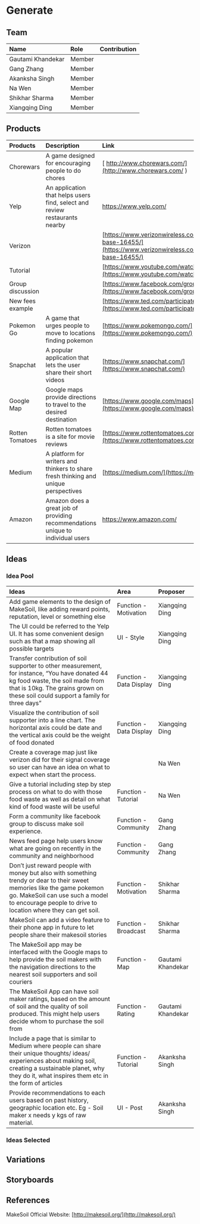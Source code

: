 # Generate #

## Team ##

| Name                 	| Role		    | Contribution |
| :---                 	| :---         	| :---         |
| Gautami Khandekar	   	| Member |   |
| Gang Zhang		   	| Member |	 |
| Akanksha Singh	   	| Member |   |
| Na Wen				| Member |	 |
| Shikhar Sharma   		| Member |	 |
| Xiangqing Ding		| Member |	 |


## Products ##

| Products | Description | Link | Proposer |
| :---     | :---        | :--- | :---     |
| Chorewars | A game designed for encouraging people to do chores |[ http://www.chorewars.com/](http://www.chorewars.com/ ) | Xiangqing Ding |
| Yelp      | An application that helps users find, select and review restaurants nearby | [https://www.yelp.com/ ](https://www.yelp.com/ ) | Xiangqing Ding |
| Verizon |   	 | [https://www.verizonwireless.com/support/knowledge-base-16455/](https://www.verizonwireless.com/support/knowledge-base-16455/) | Na Wen |
| Tutorial |	 | [https://www.youtube.com/watch?v=x9L-i0WPqNc](https://www.youtube.com/watch?v=x9L-i0WPqNc) | Na Wen |
| Group discussion |	 | [https://www.facebook.com/groups/](https://www.facebook.com/groups/) | Gang Zhang |
| New fees example |	 | [https://www.ted.com/participate/translate](https://www.ted.com/participate/translate) | Gang Zhang |
| Pokemon Go | A game that urges people to move to locations finding pokemon | [https://www.pokemongo.com/](https://www.pokemongo.com/) | Shikhar Sharma |
| Snapchat | A popular application that lets the user share their short videos | [https://www.snapchat.com/](https://www.snapchat.com/) | Shikhar Sharma |
| Google Map | Google maps provide directions to travel to the desired destination | [https://www.google.com/maps](https://www.google.com/maps) | Gautami Khandekar |
| Rotten Tomatoes | Rotten tomatoes is a site for movie reviews | [https://www.rottentomatoes.com/](https://www.rottentomatoes.com/) | Gautami Khandekar|
| Medium | A platform for writers and thinkers to share fresh thinking and unique perspectives | [https://medium.com/](https://medium.com/) | Akanksha Singh |
| Amazon | Amazon does a great job of providing recommendations unique to individual users | [https://www.amazon.com/ ](https://www.amazon.com/ ) | Akanksha Singh |


## Ideas ##

### Idea Pool ###

| Ideas    | Area  | Proposer |
| :---     | :---   | :---    |
| Add game elements to the design of MakeSoil, like adding reward points, reputation, level or something else | Function - Motivation | Xiangqing Ding |
| The UI could be referred to the Yelp UI. It has some convenient design such as that a map showing all possible targets | UI - Style | Xiangqing Ding |
| Transfer contribution of soil supporter to other measurement, for instance, “You have donated 44 kg food waste, the soil made from that is 10kg. The grains grown on these soil could support  a family for three days” | Function - Data Display | Xiangqing Ding |
| Visualize the contribution of soil supporter into a line chart. The horizontal axis could be date and the vertical axis could be the weight of food donated | Function - Data Display | Xiangqing Ding |
| Create a coverage map just like verizon did for their signal coverage so user can have an idea on what to expect when start the process. |  | Na Wen |
| Give a tutorial including step by step process on what to do with those food waste as well as detail on what kind of food waste will be useful | Function - Tutorial | Na Wen |
| Form a community like facebook group to discuss make soil experience. | Function - Community | Gang Zhang |
| News feed page help users know what are going on recently in the community and neighborhood | Function - Community | Gang Zhang |
| Don’t just reward people with money but also with something trendy or dear to their sweet memories like the game pokemon go. MakeSoil  can use such a model to encourage people to drive to location where they can get soil. | Function - Motivation | Shikhar Sharma |
| MakeSoil can add a video feature to their phone app in future to let people share their makesoil stories | Function - Broadcast | Shikhar Sharma |
| The MakeSoil app may be interfaced with the Google maps to help provide the soil makers with the navigation directions to the nearest soil supporters and soil couriers | Function - Map | Gautami Khandekar |
| The MakeSoil App can have soil maker ratings, based on the amount of soil and the quality of soil produced. This might help users decide whom to purchase the soil from | Function - Rating | Gautami Khandekar |
| Include a page that is similar to Medium where people can share their unique thoughts/ ideas/ experiences about making soil, creating a sustainable planet, why they do it, what inspires them etc in the form of articles | Function - Tutorial | Akanksha Singh |
| Provide recommendations to each users based on past history, geographic location etc. Eg - Soil maker x needs y kgs of raw material. | UI - Post | Akanksha Singh |

### Ideas Selected ###

## Variations ##

## Storyboards ##

## References ##

MakeSoil Official Website: [http://makesoil.org/](http://makesoil.org/)

